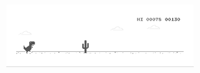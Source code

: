 <!--
### Hi there 👋


**github-yao-tong/github-yao-tong** is a ✨ _special_ ✨ repository because its `README.md` (this file) appears on your GitHub profile.

Here are some ideas to get you started:

- 🔭 I’m currently working on ...
- 🌱 I’m currently learning ...
- 👯 I’m looking to collaborate on ...
- 🤔 I’m looking for help with ...
- 💬 Ask me about ...
- 📫 How to reach me: ...
- 😄 Pronouns: ...
- ⚡ Fun fact: ...
-->

![image](./dino.gif)

<!-- <p align="center">    Visitor count<br>   <img src="https://profile-counter.glitch.me/bat67/count.svg" /> </p> -->
